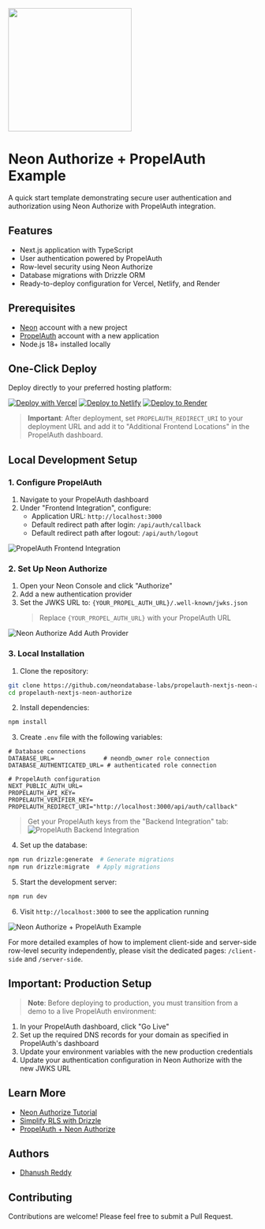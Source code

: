 <img width="250px" src="https://neon.tech/brand/neon-logo-dark-color.svg" />

# Neon Authorize + PropelAuth Example

A quick start template demonstrating secure user authentication and authorization using Neon Authorize with PropelAuth integration.

## Features

- Next.js application with TypeScript
- User authentication powered by PropelAuth
- Row-level security using Neon Authorize
- Database migrations with Drizzle ORM
- Ready-to-deploy configuration for Vercel, Netlify, and Render

## Prerequisites

- [Neon](https://neon.tech) account with a new project
- [PropelAuth](https://www.propelauth.com) account with a new application
- Node.js 18+ installed locally

## One-Click Deploy

Deploy directly to your preferred hosting platform:

[![Deploy with Vercel](https://vercel.com/button)](https://vercel.com/new/clone?repository-url=https://github.com/neondatabase-labs/propelauth-nextjs-neon-authorize&env=DATABASE_URL,DATABASE_AUTHENTICATED_URL,NEXT_PUBLIC_AUTH_URL,PROPELAUTH_API_KEY,PROPELAUTH_VERIFIER_KEY,PROPELAUTH_REDIRECT_URI&project-name=neon-authorize-propelauth&repository-name=neon-authorize-propelauth)
[![Deploy to Netlify](https://www.netlify.com/img/deploy/button.svg)](https://app.netlify.com/start/deploy?repository=https://github.com/neondatabase-labs/propelauth-nextjs-neon-authorize)
[![Deploy to Render](https://render.com/images/deploy-to-render-button.svg)](https://render.com/deploy?repo=https://github.com/neondatabase-labs/propelauth-nextjs-neon-authorize)

> **Important**: After deployment, set `PROPELAUTH_REDIRECT_URI` to your deployment URL and add it to "Additional Frontend Locations" in the PropelAuth dashboard.

## Local Development Setup

### 1. Configure PropelAuth

1. Navigate to your PropelAuth dashboard
2. Under "Frontend Integration", configure:
   - Application URL: `http://localhost:3000`
   - Default redirect path after login: `/api/auth/callback`
   - Default redirect path after logout: `/api/auth/logout`

![PropelAuth Frontend Integration](/images/propelauth-frontend-integration-page.png)

### 2. Set Up Neon Authorize

1. Open your Neon Console and click "Authorize"
2. Add a new authentication provider
3. Set the JWKS URL to: `{YOUR_PROPEL_AUTH_URL}/.well-known/jwks.json`
   > Replace `{YOUR_PROPEL_AUTH_URL}` with your PropelAuth URL

![Neon Authorize Add Auth Provider](/images/neon-authorize-add-auth-provider.png)

### 3. Local Installation

1. Clone the repository:

```bash
git clone https://github.com/neondatabase-labs/propelauth-nextjs-neon-authorize
cd propelauth-nextjs-neon-authorize
```

2. Install dependencies:

```bash
npm install
```

3. Create `.env` file with the following variables:

```env
# Database connections
DATABASE_URL=              # neondb_owner role connection
DATABASE_AUTHENTICATED_URL= # authenticated role connection

# PropelAuth configuration
NEXT_PUBLIC_AUTH_URL=
PROPELAUTH_API_KEY=
PROPELAUTH_VERIFIER_KEY=
PROPELAUTH_REDIRECT_URI="http://localhost:3000/api/auth/callback"
```

> Get your PropelAuth keys from the "Backend Integration" tab:
> ![PropelAuth Backend Integration](/images/propelauth-backend-integration-page.png)

4. Set up the database:

```bash
npm run drizzle:generate  # Generate migrations
npm run drizzle:migrate  # Apply migrations
```

5. Start the development server:

```bash
npm run dev
```

6. Visit `http://localhost:3000` to see the application running

![Neon Authorize + PropelAuth Example](/images/neon-authorize-propelauth-example.png)

For more detailed examples of how to implement client-side and server-side row-level security independently, please visit the dedicated pages: `/client-side` and `/server-side`.

## Important: Production Setup

> **Note**: Before deploying to production, you must transition from a demo to a live PropelAuth environment:

1. In your PropelAuth dashboard, click "Go Live"
2. Set up the required DNS records for your domain as specified in PropelAuth's dashboard
3. Update your environment variables with the new production credentials
4. Update your authentication configuration in Neon Authorize with the new JWKS URL

## Learn More

- [Neon Authorize Tutorial](https://neon.tech/docs/guides/neon-authorize-tutorial)
- [Simplify RLS with Drizzle](https://neon.tech/docs/guides/neon-authorize-drizzle)
- [PropelAuth + Neon Authorize](https://neon.tech/docs/guides/neon-authorize-propelauth)

## Authors

- [Dhanush Reddy](https://github.com/dhanushreddy291)

## Contributing

Contributions are welcome! Please feel free to submit a Pull Request.
